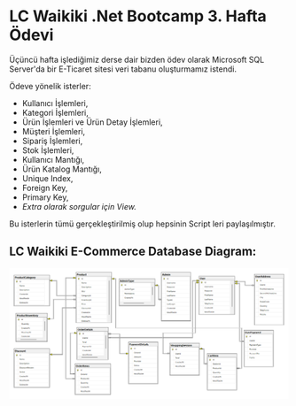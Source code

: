 # LC Waikiki .Net Bootcamp 3. Hafta Ödevi

Üçüncü hafta işlediğimiz derse dair bizden ödev olarak Microsoft SQL Server'da bir E-Ticaret sitesi veri tabanu oluşturmamız istendi.

Ödeve yönelik isterler:
* Kullanıcı İşlemleri,
* Kategori İşlemleri,
* Ürün İşlemleri ve Ürün Detay İşlemleri,
* Müşteri İşlemleri,
* Sipariş İşlemleri,
* Stok İşlemleri,
* Kullanıcı Mantığı,
* Ürün Katalog Mantığı,
* Unique Index,
* Foreign Key,
* Primary Key,
* *Extra olarak sorgular için View.*

Bu isterlerin tümü gerçekleştirilmiş olup hepsinin Script leri paylaşılmıştır.

## LC Waikiki E-Commerce Database Diagram:

![Diagram](https://github.com/179-LCWaikiki-Net-Bootcamp/UgurSabirer-Week3/blob/master/LCWaikikiECommerceDBDiagram.png)
